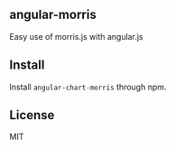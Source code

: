 ## angular-morris


Easy use of morris.js with angular.js

## Install
Install `angular-chart-morris` through npm. 


## License
MIT